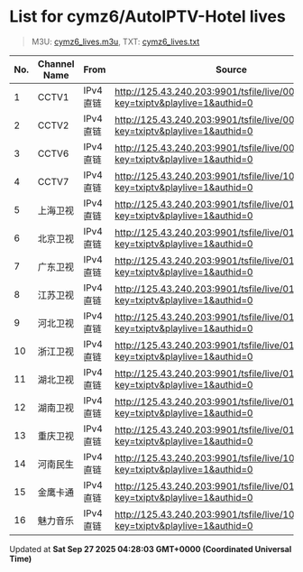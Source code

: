 # List for **cymz6/AutoIPTV-Hotel lives**

> M3U: [cymz6_lives.m3u](/cymz6_lives.m3u), TXT: [cymz6_lives.txt](/txt/cymz6_lives.txt)

| No. | Channel Name | From | Source |
| --- | ------------ | ---- | ------ |
| 1 | CCTV1 | IPv4 直链 | <http://125.43.240.203:9901/tsfile/live/0001_1.m3u8?key=txiptv&playlive=1&authid=0> |
| 2 | CCTV2 | IPv4 直链 | <http://125.43.240.203:9901/tsfile/live/0002_1.m3u8?key=txiptv&playlive=1&authid=0> |
| 3 | CCTV6 | IPv4 直链 | <http://125.43.240.203:9901/tsfile/live/0007_1.m3u8?key=txiptv&playlive=1&authid=0> |
| 4 | CCTV7 | IPv4 直链 | <http://125.43.240.203:9901/tsfile/live/1006_1.m3u8?key=txiptv&playlive=1&authid=0> |
| 5 | 上海卫视 | IPv4 直链 | <http://125.43.240.203:9901/tsfile/live/0107_2.m3u8?key=txiptv&playlive=1&authid=0> |
| 6 | 北京卫视 | IPv4 直链 | <http://125.43.240.203:9901/tsfile/live/0107_1.m3u8?key=txiptv&playlive=1&authid=0> |
| 7 | 广东卫视 | IPv4 直链 | <http://125.43.240.203:9901/tsfile/live/0125_1.m3u8?key=txiptv&playlive=1&authid=0> |
| 8 | 江苏卫视 | IPv4 直链 | <http://125.43.240.203:9901/tsfile/live/0127_1.m3u8?key=txiptv&playlive=1&authid=0> |
| 9 | 河北卫视 | IPv4 直链 | <http://125.43.240.203:9901/tsfile/live/0117_1.m3u8?key=txiptv&playlive=1&authid=0> |
| 10 | 浙江卫视 | IPv4 直链 | <http://125.43.240.203:9901/tsfile/live/0124_1.m3u8?key=txiptv&playlive=1&authid=0> |
| 11 | 湖北卫视 | IPv4 直链 | <http://125.43.240.203:9901/tsfile/live/0132_1.m3u8?key=txiptv&playlive=1&authid=0> |
| 12 | 湖南卫视 | IPv4 直链 | <http://125.43.240.203:9901/tsfile/live/0128_1.m3u8?key=txiptv&playlive=1&authid=0> |
| 13 | 重庆卫视 | IPv4 直链 | <http://125.43.240.203:9901/tsfile/live/0142_1.m3u8?key=txiptv&playlive=1&authid=0> |
| 14 | 河南民生 | IPv4 直链 | <http://125.43.240.203:9901/tsfile/live/1002_1.m3u8?key=txiptv&playlive=1&authid=0> |
| 15 | 金鹰卡通 | IPv4 直链 | <http://125.43.240.203:9901/tsfile/live/0136_1.m3u8?key=txiptv&playlive=1&authid=0> |
| 16 | 魅力音乐 | IPv4 直链 | <http://125.43.240.203:9901/tsfile/live/1000_1.m3u8?key=txiptv&playlive=1&authid=0> |

Updated at **Sat Sep 27 2025 04:28:03 GMT+0000 (Coordinated Universal Time)**
